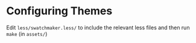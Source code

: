 Configuring Themes
==================


Edit `less/swatchmaker.less/` to include the relevant less files and then run `make` (in `assets/`)
